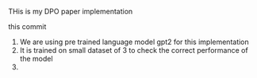THis is my DPO paper implementation

this commit

1. We are using pre trained language model gpt2 for this implementation
2. It is trained on small dataset of 3 to check the correct performance of the model
3. 
